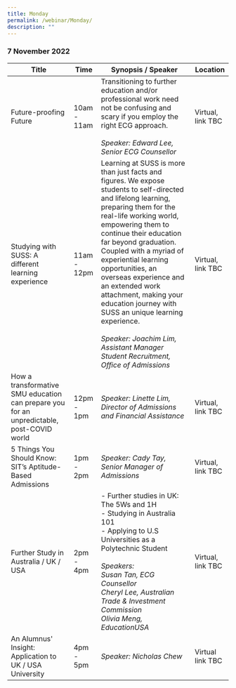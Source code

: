 ```yaml
---
title: Monday
permalink: /webinar/Monday/
description: ""
---
```

### 7 November 2022

| **Title** | **Time** | **Synopsis / Speaker**| **Location**  |
| - | - | - | - |
| Future-proofing Future | 10am - 11am | Transitioning to further education and/or professional work need not be confusing and scary if you employ the right ECG approach. <br/> <br/> *Speaker: Edward Lee, Senior ECG Counsellor*  | Virtual, link TBC | 
| Studying with SUSS: A different learning experience  | 11am - 12pm | Learning at SUSS is more than just facts and figures. We expose students to self-directed and lifelong learning, preparing them for the real-life working world, empowering them to continue their education far beyond graduation. Coupled with a myriad of experiential learning opportunities, an overseas experience and an extended work attachment, making your education journey with SUSS an unique learning experience. <br/><br/> *Speaker: Joachim Lim, Assistant Manager Student Recruitment, Office of Admissions*|  Virtual, link TBC  |
|How a transformative SMU education can prepare you for an unpredictable, post-COVID world  | 12pm - 1pm | *Speaker: Linette Lim, Director of Admissions and Financial Assistance* | Virtual, link TBC |
| 5 Things You Should Know: SIT’s Aptitude-Based Admissions  | 1pm - 2pm | *Speaker: Cady Tay, Senior Manager of Admissions* | Virtual, link TBC | 
| Further Study in Australia / UK / USA | 2pm - 4pm |- Further studies in UK: The 5Ws and 1H <br/> - Studying in Australia 101 <br/> - Applying to U.S Universities as a Polytechnic Student<br/><br/> *Speakers: <br/> Susan Tan, ECG Counsellor <br/> Cheryl Lee, Australian Trade & Investment Commission <br/> Olivia Meng, EducationUSA* | Virtual, link TBC  |
| An Alumnus' Insight: Application to UK / USA University  | 4pm - 5pm | *Speaker: Nicholas Chew* | Virtual link TBC  |
